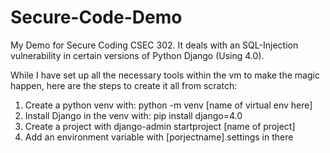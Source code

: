 # Secure-Code-Demo
My Demo for Secure Coding CSEC 302. It deals with an SQL-Injection vulnerability in certain versions of Python Django (Using 4.0).

While I have set up all the necessary tools within the vm to make the magic happen, here are the steps to create it all from scratch:
1. Create a python venv with: python -m venv [name of virtual env here]
2. Install Django in the venv with: pip install django=4.0
3. Create a project with django-admin startproject [name of project]
4. Add an environment variable with [porjectname].settings in there
